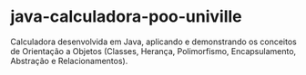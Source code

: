 # java-calculadora-poo-univille
Calculadora desenvolvida em Java, aplicando e demonstrando os conceitos de Orientação a Objetos (Classes, Herança, Polimorfismo, Encapsulamento, Abstração e Relacionamentos).
